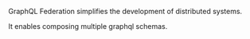 GraphQL Federation simplifies the development of distributed systems.

It enables composing multiple graphql schemas.